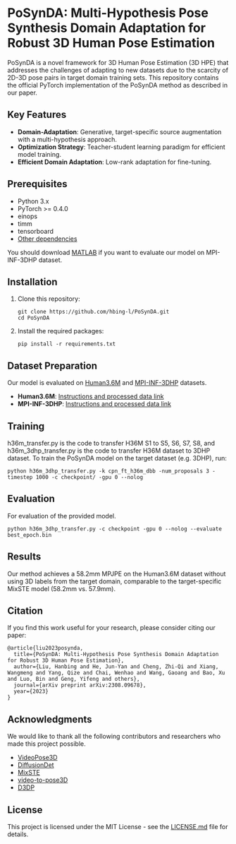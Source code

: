 # PoSynDA: Multi-Hypothesis Pose Synthesis Domain Adaptation for Robust 3D Human Pose Estimation


PoSynDA is a novel framework for 3D Human Pose Estimation (3D HPE) that addresses the challenges of adapting to new datasets due to the scarcity of 2D-3D pose pairs in target domain training sets. This repository contains the official PyTorch implementation of the PoSynDA method as described in our paper.

## Key Features

- **Domain-Adaptation**: Generative, target-specific source augmentation with a multi-hypothesis approach.
- **Optimization Strategy**: Teacher-student learning paradigm for efficient model training.
- **Efficient Domain Adaptation**: Low-rank adaptation for fine-tuning.

## Prerequisites

- Python 3.x
- PyTorch >= 0.4.0
- einops
- timm
- tensorboard
- [Other dependencies](requirements.txt)

You should download [MATLAB](https://www.mathworks.com/products/matlab-online.html) if you want to evaluate our model on MPI-INF-3DHP dataset.

## Installation

1. Clone this repository:
   ```
   git clone https://github.com/hbing-l/PoSynDA.git
   cd PoSynDA
   ```

2. Install the required packages:
   ```
   pip install -r requirements.txt
   ```

## Dataset Preparation

Our model is evaluated on [Human3.6M](http://vision.imar.ro/human3.6m) and [MPI-INF-3DHP](https://vcai.mpi-inf.mpg.de/3dhp-dataset/) datasets. 

- **Human3.6M**: [Instructions and processed data link](./data/Human3.6M/README.md)
- **MPI-INF-3DHP**: [Instructions and processed data link](./data/3DHP/README.md)


## Training

h36m_transfer.py is the code to transfer H36M S1 to S5, S6, S7, S8, and h36m_3dhp_transfer.py is the code to transfer H36M dataset to 3DHP dataset. To train the PoSynDA model on the target dataset (e.g. 3DHP), run:

```
python h36m_3dhp_transfer.py -k cpn_ft_h36m_dbb -num_proposals 3 -timestep 1000 -c checkpoint/ -gpu 0 --nolog

```


## Evaluation

For evaluation of the provided model. 

```
python h36m_3dhp_transfer.py -c checkpoint -gpu 0 --nolog --evaluate best_epoch.bin
```

## Results

Our method achieves a 58.2mm MPJPE on the Human3.6M dataset without using 3D labels from the target domain, comparable to the target-specific MixSTE model (58.2mm vs. 57.9mm).



## Citation

If you find this work useful for your research, please consider citing our paper:

```
@article{liu2023posynda,
  title={PoSynDA: Multi-Hypothesis Pose Synthesis Domain Adaptation for Robust 3D Human Pose Estimation},
  author={Liu, Hanbing and He, Jun-Yan and Cheng, Zhi-Qi and Xiang, Wangmeng and Yang, Qize and Chai, Wenhao and Wang, Gaoang and Bao, Xu and Luo, Bin and Geng, Yifeng and others},
  journal={arXiv preprint arXiv:2308.09678},
  year={2023}
}
```

## Acknowledgments

We would like to thank all the following contributors and researchers who made this project possible.
* [VideoPose3D](https://github.com/facebookresearch/VideoPose3D)
* [DiffusionDet](https://github.com/ShoufaChen/DiffusionDet)
* [MixSTE](https://github.com/JinluZhang1126/MixSTE)
* [video-to-pose3D](https://github.com/zh-plus/video-to-pose3D)
* [D3DP](https://github.com/paTRICK-swk/D3DP/tree/main)


## License

This project is licensed under the MIT License - see the [LICENSE.md](LICENSE.md) file for details.














